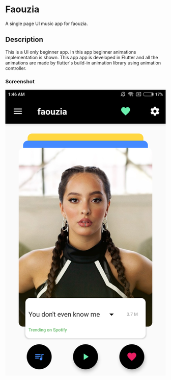 # Faouzia

A single page UI music app for faouzia.

## Description

This is a UI only beginner app. In this app beginner animations implementation is shown. This app app is developed in Flutter and all the animations are made by flutter's build-in animation library using animation controller.

### Screenshot

<img src="screenshots/faouzia.png" width="800">
